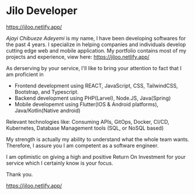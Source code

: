 # Jilo Developer
https://jiloo.netlify.app/

*Ajayi Chibueze Adeyemi* is my name, I have been developing softwares for the past 4 years.
I specialize in helping companies and individuals develop cutting edge web and mobile application.
My portfolio contains most of my projects and experience, view here: https://jiloo.netlify.app/

As derserving by your service, I'll like to bring your attention to fact that I am 
proficient in 
- Frontend development using REACT, JavaScript, CSS, TailwindCSS, Bootstrap, 
and Typescript. 
- Backend development using PHP(Larvel), Node.JS, Java(Spring)
- Mobile developemnt using Flutter(IOS & Android platforms), Java/Kotlin(Native android)

Relevant technologies like: Consuming APIs, GitOps, Docker, CI/CD, Kubernetes, Database 
Management tools (SQL, or NoSQL based)

My strength is actually my ability to understand what the whole team wants. Therefore,
I assure you I am competent as a software engineer.

I am optimistic on giving a high and positive Return On Investment for your service which I
certainly know is your focus.


Thank you.

https://jiloo.netlify.app/

